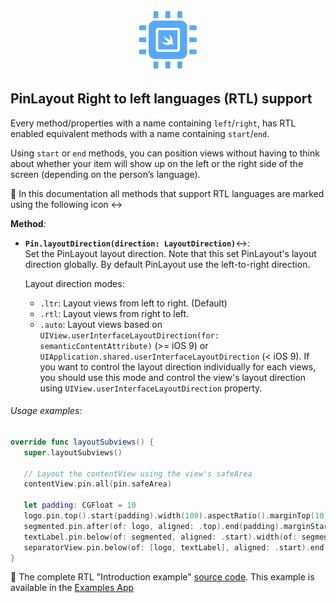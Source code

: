 <p align="center">
	<img src="pinlayout-logo-small.png" width=100/>
</p>

## PinLayout Right to left languages (RTL) support

Every method/properties with a name containing `left`/`right`, has RTL enabled equivalent methods with a name containing `start`/`end`.

Using `start` or `end` methods, you can position views without having to think about whether your item will show up on the left or the right side of the screen (depending on the person’s language). 

:pushpin: In this documentation all methods that support RTL languages are marked using the following icon :left_right_arrow: 

**Method**:

* **`Pin.layoutDirection(direction: LayoutDirection)`**:left_right_arrow::  
Set the PinLayout layout direction. Note that this set PinLayout's layout direction globally. By default PinLayout use the left-to-right direction.

	Layout direction modes:
	* `.ltr`: Layout views from left to right. (Default)
	* `.rtl`: Layout views from right to left.
	* `.auto`: Layout views based on `UIView.userInterfaceLayoutDirection(for: semanticContentAttribute)` (>= iOS 9) or `UIApplication.shared.userInterfaceLayoutDirection` (< iOS 9). If you want to control the layout direction individually for each views, you should use this mode and control the view's layout direction using `UIView.userInterfaceLayoutDirection` property.

###### Usage examples:

```swift
override func layoutSubviews() {
   super.layoutSubviews() 
   
   // Layout the contentView using the view's safeArea
   contentView.pin.all(pin.safeArea)

   let padding: CGFloat = 10
   logo.pin.top().start(padding).width(100).aspectRatio().marginTop(10)
   segmented.pin.after(of: logo, aligned: .top).end(padding).marginStart(10)
   textLabel.pin.below(of: segmented, aligned: .start).width(of: segmented).pinEdges().marginTop(10).sizeToFit(.width)
   separatorView.pin.below(of: [logo, textLabel], aligned: .start).end(to: segmented.edge.end).marginTop(10)
}
``` 

:pushpin: The complete RTL "Introduction example" [source code](https://github.com/layoutBox/PinLayout/blob/master/Example/PinLayoutSample/UI/Examples/IntroRTL/IntroRTLView.swift). This example is available in the [Examples App](#examples_app)